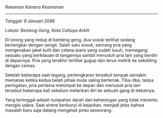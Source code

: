 _Rekaman Kamera Keamanan_

---

_Tanggal: 9 Januari 2086_

_Lokasi: Benteng Geng, Kota Cahaya Arklit_

Di lorong yang redup di benteng geng, dua sosok terlihat sedang bertengkar dengan sengit. Salah satu sosok, seorang pria yang mengenakan jaket kulit dan celana jeans yang sudah lusuh, memegang sesuatu yang berkilauan di tangannya sambil menuduh pria lain yang berdiri di depannya. Pria yang terakhir terlihat gugup dan terus melirik ke sekeliling dengan cemas.

Setelah beberapa saat tegang, pertengkaran tersebut tampak semakin memanas ketika kedua belah pihak mulai saling berteriak. Tiba-tiba, tanpa peringatan, pria pertama melompat ke depan dan menusuk pria lain tersebut beberapa kali sebelum melarikan diri ke sebuah gang di dekatnya.

Yang tertinggal adalah tumpahan darah dan keheningan yang tidak menentu mengisi udara. Saat sirene berbunyi di kejauhan, menjadi jelas bahwa masalah baru saja datang mengetuk pintu seseorang.
